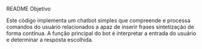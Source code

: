 README Objetivo

Este código implementa um chatbot simples que compreende e processa comandos do usuário relacionados a apaz de inserir frases sintetização de forma contínua. A função principal do bot é interpretar a entrada do usuário e determinar a resposta escolhida.